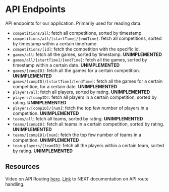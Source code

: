 # API Endpoints

API endpoints for our application. Primarily used for reading data.
* `competitions/all`: fetch all competitions, sorted by timestamp.
* `competitions/all/[startTime]/[endTime]`: fetch all competitions, sorted by timestamp within a certain timeframe. 
* `competitions/[id]`: fetch the competition with the specific id.
* `games/all`: fetch all the games, sorted by timestamp. **UNIMPLEMENTED**
* `games/all/[startTime]/[endTime]`: fetch all the games, sorted by timestamp within a certain date. **UNIMPLEMENTED**
* `games/[compID]`: fetch all the games for a certain competition. **UNIMPLEMENTED**
* `games/[compID]/[startTime]/[endTime]`: fetch all the games for a certain competition, for a certain date. **UNIMPLEMENTED**
* `players/all`: fetch all players, sorted by rating. **UNIMPLEMENTED**
* `players/[compID]`: fetch all players in a certain competition, sorted by rating. **UNIMPLEMENTED**
* `players/[compID]/[num]`: fetch the top few number of players in a competition. **UNIMPLEMENTED**
* `teams/all`: fetch all teams, sorted by rating. **UNIMPLEMENTED**
* `teams/[compID]`: fetch all teams in a certain competition, sorted by rating. **UNIMPLEMENTED**
* `teams/[compID]/[num]`: fetch the top few number of teams in a competition. **UNIMPLEMENTED**
* `team-players/[teamID]`: fetch all the players within a certain team, sorted by rating. **UNIMPLEMENTED**


## Resources
Video on API Routing [here](https://www.youtube.com/watch?v=J4pdHM-oG-s&t=0s).
[Link](https://nextjs.org/docs/app/building-your-application/routing/router-handlers) to NEXT documentation on API route handling.